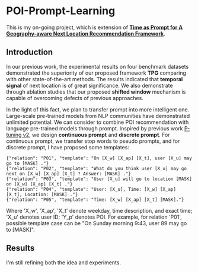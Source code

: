 # POI-Prompt-Learning
This is my on-going project, which is extension of **[Time as Prompt for A Geography-aware Next Location Recommendation Framework](https://github.com/haoyi-duan/TPG)**.

## Introduction

In our previous work, the experimental results on four benchmark datasets demonstrated the superiority of our proposed framework **TPG** comparing with other state-of-the-art methods. The results indicated that **temporal signal** of next location is of great significance. We also demonstrate through ablation studies that our proposed **shifted window** mechanism is capable of overcoming defects of previous approaches.

In the light of this fact, we plan to transfer prompt into more intelligent
one. Large-scale pre-trained models from NLP communities have demonstrated unlimited potential. We can consider to combine POI recommendation with language pre-trained models through prompt. Inspired by previous work [P-tuning v2](https://arxiv.org/abs/2110.07602), we design **continuous prompt** and **discrete prompt**. For continuous prompt, we transfer stop words to pseudo prompts, and for discrete prompt, I have proposed some templates:

```
{"relation": "P01", "template": "On [X_w] [X_ap] [X_t], user [X_u] may go to [MASK] ."}
{"relation": "P02", "template": "What do you think user [X_u] may go next on [X_w] [X_ap] [X_t] ? Answer: [MASK] ."}
{"relation": "P03", "template": "User [X_u] will go to location [MASK] on [X_w] [X_ap] [X_t] ."}
{"relation": "P04", "template": "User: [X_u], Time: [X_w] [X_ap] [X_t], Location: [MASK] ."}
{"relation": "P05", "template": "Time: [X_w] [X_ap] [X_t] [MASK]."}
```

Where 'X_w', 'X_ap', 'X_t' denote weekday, time description, and exact time; 'X_u' denotes user ID; 'Y_p' denotes POI. For example, for relation 'P01', possible template case can be "On Sunday morning 9:43, user 89 may go to [MASK]".

## Results

I'm still refining both the idea and experiments.